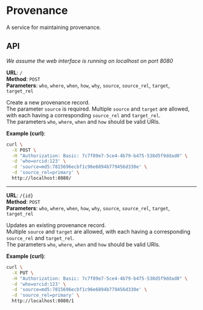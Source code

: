 # Provenance

A service for maintaining provenance.

## API

_We assume the web interface is running on localhost on port 8080_

**URL**: `/`\
**Method**: `POST`\
**Parameters**: `who`, `where`, `when`, `how`, `why`, `source`, `source_rel`,  `target`, `target_rel`

Create a new provenance record. \
The parameter `source` is required. Multiple `source` and `target` are allowed, with each having a
corresponding `source_rel` and `target_rel`. \
The parameters `who`, `where`, `when` and `how` should be valid URIs.

**Example (curl)**:

```bash
curl \
  -X POST \
  -H "Authorization: Basic: 7c7f89e7-5ce4-4b79-b475-538d5f9ddad0" \
  -d 'who=orcid:123' \
  -d 'source=md5:7815696ecbf1c96e6894b779456d330e' \
  -d 'source_rel=primary' \
  http://localhost:8080/
```

---

**URL**: `/{id}`\
**Method**: `POST`\
**Parameters**: `who`, `where`, `when`, `how`, `why`, `source`, `source_rel`,  `target`, `target_rel`

Updates an existing provenance record. \
Multiple `source` and `target` are allowed, with each having a corresponding `source_rel` and `target_rel`. \
The parameters `who`, `where`, `when` and `how` should be valid URIs.

**Example (curl)**:

```bash
curl \
  -X PUT \
  -H "Authorization: Basic: 7c7f89e7-5ce4-4b79-b475-538d5f9ddad0" \
  -d 'who=orcid:123' \
  -d 'source=md5:7815696ecbf1c96e6894b779456d330e' \
  -d 'source_rel=primary' \
  http://localhost:8080/1
```
